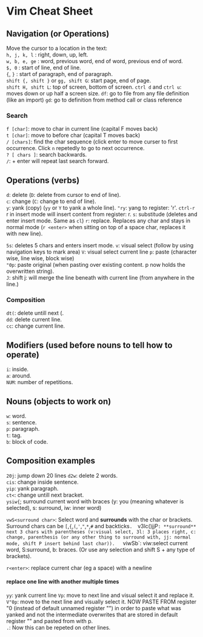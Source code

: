 # Vim Cheat Sheet

## Navigation (or Operations)
Move the cursor to a location in the text:  
`h, j, k, l` : right, down, up, left.   
`w, b, e, ge` : word, previous word, end of word, previous end of word.  
`$, 0` : start of line, end of line.  
`{`, `}` : start of paragraph, end of paragraph.  
`shift {, shift }` or `gg, shift G`: start page, end of page.   
`shift H, shift L`: top of screen, bottom of screen. 
`ctrl d` and `ctrl u`: moves down or up half a screen size. 
`df`: go to file from any file definition (like an import)
`gd`: go to definition from method call or class reference

### Search
`f [char]`: move to char in current line (capital F moves back)  
`t [char]`: move to before char (capital T moves back)  
`/ [chars]`: find the char sequence (click enter to move curser to first occurrence. Click `n` repetedly to go to next occurrence.  
`? [ chars ]`: search backwards.  
`/`: + enter will repeat last search forward.  

## Operations (verbs)
`d`: delete (`D`: delete from cursor to end of line).  
`c`: change (`C`: change to end of line).  
`y`: yank (copy) (`yy` or `Y` to yank a whole line). `"ry`: yang to register: 'r'. ``ctrl-r`` r in insert mode will insert content from register: r.
`s`: substitude (deletes and enter insert mode. Same as `cl`)
`r`: replace. Replaces any char and stays in normal mode (`r <enter>` when sitting on top of a space char, replaces it with new line).

`5s`: deletes 5 chars and enters insert mode.
`v`: visual select (follow by using navigation keys to mark area)
`V`: visual select current line
`p`: paste (character wise, line wise, block wise)   
`"0p`: paste original (when pasting over existing content. p now holds the overwritten string).  
`J`: shift j: will merge the line beneath with current line (from anywhere in the line.)

### Composition
`dt(`: delete untill next (.     
`dd`: delete current line.  
`cc`: change current line.  


## Modifiers (used before nouns to tell how to operate)  
`i`: inside.  
`a`: around.  
`NUM`: number of repetitions.  

## Nouns (objects to work on)  
`w`: word.  
`s`: sentence.  
`p`: paragraph.  
`t`: tag.  
`b`: block of code.

## Composition examples
`20j`: jump down 20 lines
`d2w`: delete 2 words.  
`cis`: change inside sentence.  
`yip`: yank paragraph.  
`ct<`: change untill next bracket.  
`ysiw{`; surround current word with braces (y: you (meaning whatever is selected), s: surround, iw: inner word) 

`vwS<surround char>`: Select word and **surrounds** with the char or brackets. Surround chars can be `[`,`{`,`(`,`'`,`"`,`*`,`#` and backticks`. 
`v3lc()jj<shift>P`: **surround** next 3 chars with parentheses (v:visual select, 3l: 3 places right, c: change, parenthesis (or any other thing to surround with, jj: normal mode, shift P insert behind last char)).  
`viwSb`: viw:select current word, S:surround, b: braces. (Or use any selection and shift S + any type of brackets).   

`r<enter>`: replace current char (eg a space) with a newline

#### replace one line with another multiple times
`yy`: yank current line 
`Vp`: move to next line and visual select it and replace it.  
`V"0p`: move to the next line and visually select it. NOW PASTE FROM register "0 (instead of default unnamed register "") in order to paste what was yanked and not the intermediate overwrites that are stored in default register "" and pasted from with p.  
`.`: Now this can be repeted on other lines. 

